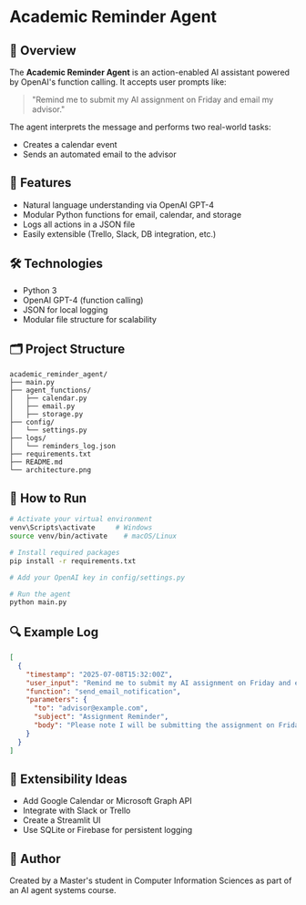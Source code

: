 # Academic Reminder Agent

## 📌 Overview
The **Academic Reminder Agent** is an action-enabled AI assistant powered by OpenAI's function calling. It accepts user prompts like:

> "Remind me to submit my AI assignment on Friday and email my advisor."

The agent interprets the message and performs two real-world tasks:
- Creates a calendar event
- Sends an automated email to the advisor

## 🧠 Features
- Natural language understanding via OpenAI GPT-4
- Modular Python functions for email, calendar, and storage
- Logs all actions in a JSON file
- Easily extensible (Trello, Slack, DB integration, etc.)

## 🛠️ Technologies
- Python 3
- OpenAI GPT-4 (function calling)
- JSON for local logging
- Modular file structure for scalability

## 🗂️ Project Structure
```
academic_reminder_agent/
├── main.py
├── agent_functions/
│   ├── calendar.py
│   ├── email.py
│   ├── storage.py
├── config/
│   └── settings.py
├── logs/
│   └── reminders_log.json
├── requirements.txt
├── README.md
└── architecture.png
```

## 🚀 How to Run
```bash
# Activate your virtual environment
venv\Scripts\activate     # Windows
source venv/bin/activate    # macOS/Linux

# Install required packages
pip install -r requirements.txt

# Add your OpenAI key in config/settings.py

# Run the agent
python main.py
```

## 🔍 Example Log
```json
[
  {
    "timestamp": "2025-07-08T15:32:00Z",
    "user_input": "Remind me to submit my AI assignment on Friday and email my advisor.",
    "function": "send_email_notification",
    "parameters": {
      "to": "advisor@example.com",
      "subject": "Assignment Reminder",
      "body": "Please note I will be submitting the assignment on Friday."
    }
  }
]
```

## 🧩 Extensibility Ideas
- Add Google Calendar or Microsoft Graph API
- Integrate with Slack or Trello
- Create a Streamlit UI
- Use SQLite or Firebase for persistent logging

## 📍 Author
Created by a Master's student in Computer Information Sciences as part of an AI agent systems course.
